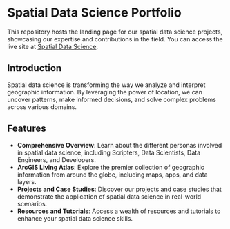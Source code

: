 # Spatial Data Science Portfolio

This repository hosts the landing page for our spatial data science projects, showcasing our expertise and contributions in the field. You can access the live site at [Spatial Data Science](https://esride.github.io/datascience/).

## Introduction

Spatial data science is transforming the way we analyze and interpret geographic information. By leveraging the power of location, we can uncover patterns, make informed decisions, and solve complex problems across various domains.

## Features

- **Comprehensive Overview**: Learn about the different personas involved in spatial data science, including Scripters, Data Scientists, Data Engineers, and Developers.
- **ArcGIS Living Atlas**: Explore the premier collection of geographic information from around the globe, including maps, apps, and data layers.
- **Projects and Case Studies**: Discover our projects and case studies that demonstrate the application of spatial data science in real-world scenarios.
- **Resources and Tutorials**: Access a wealth of resources and tutorials to enhance your spatial data science skills.